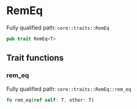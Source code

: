 # RemEq

Fully qualified path: `core::traits::RemEq`

```rust
pub trait RemEq<T>
```

## Trait functions

### rem_eq

Fully qualified path: `core::traits::RemEq::rem_eq`

```rust
fn rem_eq(ref self: T, other: T)
```


